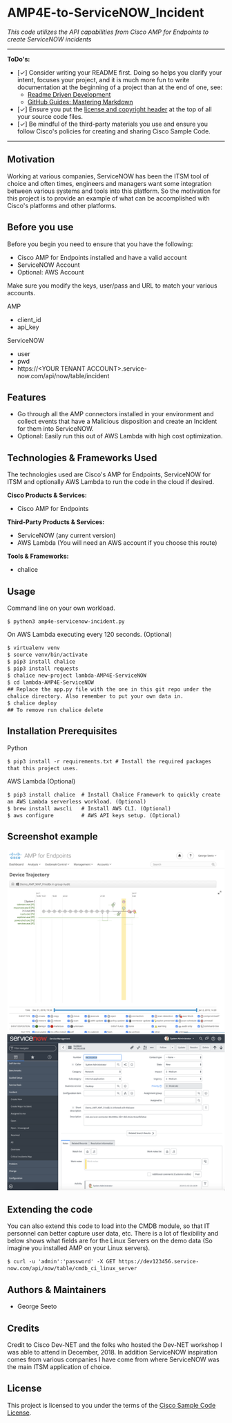 # AMP4E-to-ServiceNOW_Incident

*This code utilizes the API capabilities from Cisco AMP for Endpoints to create ServiceNOW incidents*

---

**ToDo's:**

- [✓] Consider writing your README first.  Doing so helps you clarify your intent, focuses your project, and it is much more fun to write documentation at the beginning of a project than at the end of one, see:
    - [Readme Driven Development](http://tom.preston-werner.com/2010/08/23/readme-driven-development.html)
    - [GitHub Guides: Mastering Markdown](https://guides.github.com/features/mastering-markdown/)
- [✓] Ensure you put the [license and copyright header](./HEADER) at the top of all your source code files.
- [✓] Be mindful of the third-party materials you use and ensure you follow Cisco's policies for creating and sharing Cisco Sample Code.

---

## Motivation

Working at various companies, ServiceNOW has been the ITSM tool of choice and often times, engineers and managers want some integration between various systems and tools into this platform. So the motivation for this project is to provide an example of what can be accomplished with Cisco's platforms and other platforms.

## Before you use
Before you begin you need to ensure that you have the following:
* Cisco AMP for Endpoints installed and have a valid account
* ServiceNOW Account
* Optional: AWS Account

Make sure you modify the keys, user/pass and URL to match your various accounts.

AMP
* client_id<br/>
* api_key<br/>

ServiceNOW
* user<br/>
* pwd<br/>
* https://\<YOUR TENANT ACCOUNT\>.service-now.com/api/now/table/incident<br/>

## Features

- Go through all the AMP connectors installed in your environment and collect events that have a Malicious disposition and create an Incident for them into ServiceNOW.
- Optional: Easily run this out of AWS Lambda with high cost optimization.

## Technologies & Frameworks Used

The technologies used are Cisco's AMP for Endpoints, ServiceNOW for ITSM and optionally AWS Lambda to run the code in the cloud if desired.

**Cisco Products & Services:**

- Cisco AMP for Endpoints

**Third-Party Products & Services:**

- ServiceNOW (any current version)
- AWS Lambda (You will need an AWS account if you choose this route)

**Tools & Frameworks:**

- chalice

## Usage

Command line on your own workload.
```
$ python3 amp4e-servicenow-incident.py
```
On AWS Lambda executing every 120 seconds. (Optional)
```
$ virtualenv venv
$ source venv/bin/activate
$ pip3 install chalice
$ pip3 install requests
$ chalice new-project lambda-AMP4E-ServiceNOW
$ cd lambda-AMP4E-ServiceNOW
## Replace the app.py file with the one in this git repo under the chalice directory. Also remember to put your own data in.
$ chalice deploy
## To remove run chalice delete
```

## Installation Prerequisites
Python
```
$ pip3 install -r requirements.txt # Install the required packages that this project uses.
```

AWS Lambda (Optional)
```
$ pip3 install chalice  # Install Chalice Framework to quickly create an AWS Lambda serverless workload. (Optional)
$ brew install awscli   # Install AWS CLI. (Optional)
$ aws configure         # AWS API keys setup. (Optional)
```

## Screenshot example
![alt text](https://github.com/CiscoSE/AMP4E-to-ServiceNOW_Incident/blob/master/images/Screen%20Shot%202019-01-07%20at%2010.00.11%20PM.png)
  <br/>
![alt text](https://github.com/CiscoSE/AMP4E-to-ServiceNOW_Incident/blob/master/images/Screen%20Shot%202019-01-03%20at%2011.28.05%20PM.png)

## Extending the code
You can also extend this code to load into the CMDB module, so that IT personnel can better capture user data, etc. There is a lot of flexibility and below shows what fields are for the Linux Servers on the demo data (So imagine you installed AMP on your Linux servers).
```
$ curl -u 'admin':'password' -X GET https://dev123456.service-now.com/api/now/table/cmdb_ci_linux_server
```
## Authors & Maintainers

- George Seeto

## Credits
Credit to Cisco Dev-NET and the folks who hosted the Dev-NET workshop I was able to attend in December, 2018. In addition ServiceNOW inspiration comes from various companies I have come from where ServiceNOW was the main ITSM application of choice. 

## License

This project is licensed to you under the terms of the [Cisco Sample
Code License](./LICENSE).
